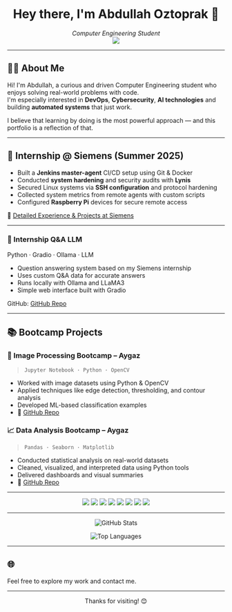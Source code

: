 <h1 align="center">Hey there, I'm Abdullah Oztoprak 👋</h1>

<p align="center">
  <em>Computer Engineering Student</em><br>
  <a href="https://www.linkedin.com/in/AbdullahÖztoprak" target="_blank">
    <img src="https://img.shields.io/badge/LinkedIn-Abdullah%20Oztoprak-blue?logo=linkedin&style=flat-square" />
  </a>
</p>

---

## 👨‍💻 About Me

Hi! I'm Abdullah, a curious and driven Computer Engineering student who enjoys solving real-world problems with code.  
I'm especially interested in **DevOps**, **Cybersecurity**, **AI technologies** and building **automated systems** that just work.

I believe that learning by doing is the most powerful approach — and this portfolio is a reflection of that.  


---

## 🏢 Internship @ Siemens (Summer 2025)

- Built a **Jenkins master-agent** CI/CD setup using Git & Docker  
- Conducted **system hardening** and security audits with **Lynis**  
- Secured Linux systems via **SSH configuration** and protocol hardening  
- Collected system metrics from remote agents with custom scripts  
- Configured **Raspberry Pi** devices for secure remote access

📝 [Detailed Experience & Projects at Siemens](./experience/siemens-internship.md)
  
---
### 🧠 Internship Q&A LLM  
Python · Gradio · Ollama · LLM

- Question answering system based on my Siemens internship  
- Uses custom Q&A data for accurate answers  
- Runs locally with Ollama and LLaMA3  
- Simple web interface built with Gradio  

GitHub: [GitHub Repo](https://github.com/AbdullahOztoprak/LLM-case.git)


---
## 📚 Bootcamp Projects

### 🧠 Image Processing Bootcamp – Aygaz
> `Jupyter Notebook · Python · OpenCV`

- Worked with image datasets using Python & OpenCV  
- Applied techniques like edge detection, thresholding, and contour analysis  
- Developed ML-based classification examples  
- 🔗 [GitHub Repo](https://github.com/AbdullahOztoprak/Image-Processing-Project)

### 📈 Data Analysis Bootcamp – Aygaz
> `Pandas · Seaborn · Matplotlib`

- Conducted statistical analysis on real-world datasets  
- Cleaned, visualized, and interpreted data using Python tools  
- Delivered dashboards and visual summaries
- 🔗 [GitHub Repo](https://github.com/AbdullahOztoprak/Aygaz-Veri-Analiz-Bootcamp)

---

<p align="center">
  <img src="https://img.shields.io/badge/Python-3776AB?style=flat&logo=python&logoColor=white" />
  <img src="https://img.shields.io/badge/Docker-2496ED?style=flat&logo=docker&logoColor=white" />
  <img src="https://img.shields.io/badge/Jenkins-D24939?style=flat&logo=jenkins&logoColor=white" />
  <img src="https://img.shields.io/badge/Linux-FCC624?style=flat&logo=linux&logoColor=black" />
  <img src="https://img.shields.io/badge/Java-ED8B00?style=flat&logo=java&logoColor=white" />
  <img src="https://img.shields.io/badge/C++-00599C?style=flat&logo=cplusplus&logoColor=white" />
  <img src="https://img.shields.io/badge/Flutter-02569B?style=flat&logo=flutter&logoColor=white" />
  <img src="https://img.shields.io/badge/Dart-0175C2?style=flat&logo=dart&logoColor=white" />
</p>

---

<p align="center">
  <img src="https://github-readme-stats.vercel.app/api?username=AbdullahOztoprak&show_icons=true&theme=dark" alt="GitHub Stats" />
</p>
<p align="center">
  <img src="https://github-readme-stats.vercel.app/api/top-langs/?username=AbdullahOztoprak&layout=compact&theme=dark" alt="Top Languages" />
</p>

---

## 🌐 

Feel free to explore my work and contact me.

---

<!-- Footer Note -->
<p align="center">
  Thanks for visiting! 😊
</p>
